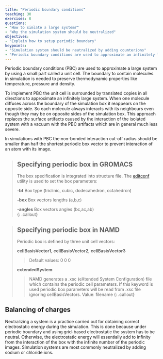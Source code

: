 ```yaml
---
title: "Periodic boundary conditions"
teaching: 30
exercises: 0
questions:
- "How to simlate a large system?"
- "Why the simulation system should be neutralized"
objectives:
- "Explain how to setup periodic boundary"
keypoints:
- "Simulation system should be neutralized by adding counterions"
- "Periodic boundary conditions are used to approximate an infinitely large system"
---
```

Periodic boundary conditions (PBC) are used to approximate a large system by using a small part called a unit cell. The boundary to contain molecules in simulation is needed to preserve thermodynamic properties like temperature, pressure and density.

To implement PBC the unit cell is surrounded by translated copies in all directions to approximate an infinitely large system. When one molecule diffuses across the boundary of the simulation box it reappears on the opposite side. So each molecule always interacts with its neighbours even though they may be on opposite sides of the simulation box. This approach replaces the surface artifacts caused by the interaction of the isolated system with a vacuum with the PBC artifacts which are in general much less severe.

In simulations with PBC the non-bonded interaction cut-off radius should be smaller than half the shortest periodic box vector to prevent interaction of an atom with its image.

> ## Specifying periodic box in GROMACS
> The box specification is integrated into structure file. The [editconf](http://manual.gromacs.org/archive/5.0/programs/gmx-editconf.html) utility is used to set the box parameters:
>
> **-bt**  Box type (triclinic, cubic, dodecahedron, octahedron)<br>
>
> **-box** Box vectors lengths (a,b,c)<br>
>
> **-angles** Box vectors angles   (bc,ac,ab)<br>
{: .callout}

> ## Specifying periodic box in NAMD
> Periodic box is defined by three unit cell vectors:
>
> **cellBasisVector1**, **cellBasisVector2**, **cellBasisVector3**
>>
>> Default values: 0 0 0
>
> **extendedSystem**
>> NAMD generates a .xsc (eXtended System Configuration) file which contains the periodic cell parameters. If this keyword is used periodic box parameters will be read from .xsc file ignoring cellBasisVectors.
>>Value: filename
{: .callout}

## Balancing of charges
Neutralizing a system is a practice carried out for obtaining correct electrostatic energy during the simulation. This is done because under periodic boundary and using grid-based electrostatic the system has to be neutral. Otherwise, the electrostatic energy will essentially add to infinity from the interaction of the box with the infinite number of the periodic images. Simulation systems are most commonly neutralized by adding sodium or chloride ions.
